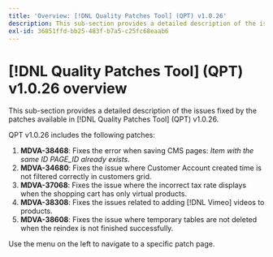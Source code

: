```yaml
---
title: 'Overview: [!DNL Quality Patches Tool] (QPT) v1.0.26'
description: This sub-section provides a detailed description of the issues fixed by the patches available in [!DNL Quality Patches Tool] (QPT) v1.0.26.
exl-id: 36851ffd-bb25-483f-b7a5-c25fc68eaab6
---
```

# [!DNL Quality Patches Tool] (QPT) v1.0.26 overview

This sub-section provides a detailed description of the issues fixed by the patches available in [!DNL Quality Patches Tool] (QPT) v1.0.26.

QPT v1.0.26 includes the following patches:

1. **MDVA-38468**: Fixes the error when saving CMS pages: *Item with the same ID PAGE_ID already exists*.
1. **MDVA-34680**: Fixes the issue where Customer Account created time is not filtered correctly in customers grid.
1. **MDVA-37068**: Fixes the issue where the incorrect tax rate displays when the shopping cart has only virtual products.
1. **MDVA-38308**: Fixes the issues related to adding [!DNL Vimeo] videos to products.
1. **MDVA-38608**: Fixes the issue where temporary tables are not deleted when the reindex is not finished successfully.

Use the menu on the left to navigate to a specific patch page.
